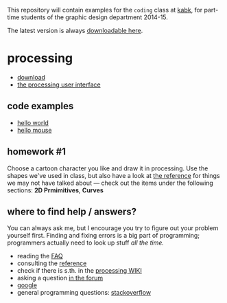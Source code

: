 This repository will contain examples for the `coding` class at [kabk](http://www.kabk.nl), for part-time students of the graphic design department 2014-15.

The latest version is always [downloadable here](https://github.com/freder/kabk-coding/archive/master.zip).

# processing
- [download](https://processing.org/download/?processing)
- [the processing user interface](http://processing.org/tutorials/gettingstarted/)

## code examples
- [hello world](001/code/s001_hello_world/s001_hello_world.pde)
- [hello mouse](001/code/s002_hello_mouse/s002_hello_mouse.pde)

## homework #1
Choose a cartoon character you like and draw it in processing. Use the shapes we've used in class, but also have a look at [the reference](http://processing.org/reference/) for things we may not have talked about — check out the items under the following sections: __2D Prmimitives__, __Curves__

## where to find help / answers?
You can always ask me, but I encourage you try to figure out your problem yourself first. Finding and fixing errors is a big part of programming; programmers actually need to look up stuff *all the time.*
- reading the [FAQ](https://github.com/processing/processing/wiki/FAQ)
- consulting the [reference](http://processing.org/reference/)
- check if there is s.th. in the [processing WIKI](https://github.com/processing/processing/wiki)
- asking a question [in the forum](http://forum.processing.org/)
- [google](http://www.google.com)
- general programming questions: [stackoverflow](http://www.stackoverflow.com)